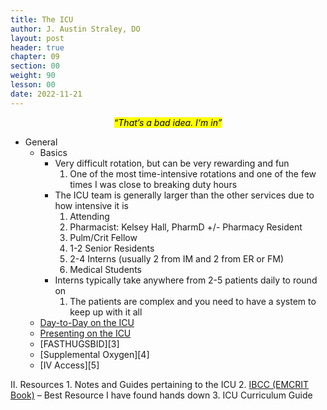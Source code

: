 ```yaml
---
title: The ICU
author: J. Austin Straley, DO
layout: post
header: true
chapter: 09
section: 00
weight: 90
lesson: 00
date: 2022-11-21
---
```


*<center><mark>“That’s a bad idea. I‘m in”</mark></center>*
 
- General
    - Basics
        - Very difficult rotation, but can be very rewarding and fun
			1. One of the most time-intensive rotations and one of the few times I was close to breaking duty hours
        - The ICU team is generally larger than the other services due to how intensive it is
			1. Attending
			2. Pharmacist: Kelsey Hall, PharmD +/- Pharmacy Resident
			3. Pulm/Crit Fellow
			4. 1-2 Senior Residents
			5. 2-4 Interns (usually 2 from IM and 2 from ER or FM)
			6. Medical Students
        - Interns typically take anywhere from 2-5 patients daily to round on
			1. The patients are complex and you need to have a system to keep up with it all
    - [Day-to-Day on the ICU][1]
    - [Presenting on the ICU][2]
	- [FASTHUGSBID][3]
	- [Supplemental Oxygen][4]
	- [IV Access][5]
	



II. Resources
	1. Notes and Guides pertaining to the ICU
	2. [IBCC (EMCRIT Book)][6] – Best Resource I have found hands down
	3. ICU Curriculum Guide

[1]: /internguidepages/chapter09/1-day-to-day-icu/
[2]:/internguidepages/chapter09/2-icu-presentations/
[6]: https://emcrit.org/ibcc/toc/